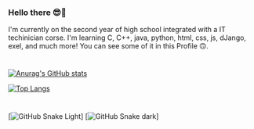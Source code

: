 ### Hello there 😎🦆

<!--
**edu15076/edu15076** is a ✨ _special_ ✨ repository because its `README.md` (this file) appears on your GitHub profile.

Here are some ideas to get you started:

- 🔭 I’m currently working on ...
- 🌱 I’m currently learning ...
- 👯 I’m looking to collaborate on ...
- 🤔 I’m looking for help with ...
- 💬 Ask me about ...
- 📫 How to reach me: ...
- 😄 Pronouns: ...
- ⚡ Fun fact: ...
-->
I'm currently on the second year of high school integrated with a IT techinician corse. I'm learning C, C++, java, python, html, css, js, dJango, exel, and much more! You can see some of it in this Profile 🙃.

#
[![Anurag's GitHub stats](https://github-readme-stats.vercel.app/api?username=edu15076&theme=merko)](https://github.com/edu15076/github-readme-stats)

[![Top Langs](https://github-readme-stats.vercel.app/api/top-langs/?username=edu15076&theme=merko)](https://github.com/edu15076/github-readme-stats)

#
[![GitHub Snake Light](github-snake.svg#gh-light-mode-only)]
[![GitHub Snake dark](github-snake-dark.svg#gh-dark-mode-only)]
